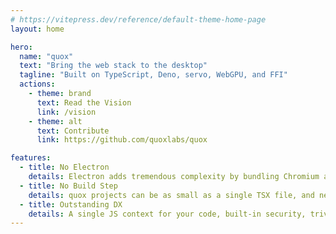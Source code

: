 ```yaml
---
# https://vitepress.dev/reference/default-theme-home-page
layout: home

hero:
  name: "quox"
  text: "Bring the web stack to the desktop"
  tagline: "Built on TypeScript, Deno, servo, WebGPU, and FFI"
  actions:
    - theme: brand
      text: Read the Vision
      link: /vision
    - theme: alt
      text: Contribute
      link: https://github.com/quoxlabs/quox

features:
  - title: No Electron
    details: Electron adds tremendous complexity by bundling Chromium and Node.js—quox avoids this
  - title: No Build Step
    details: quox projects can be as small as a single TSX file, and never require a build step
  - title: Outstanding DX
    details: A single JS context for your code, built-in security, trivial creation of binaries, and more tools out of the box
---
```

